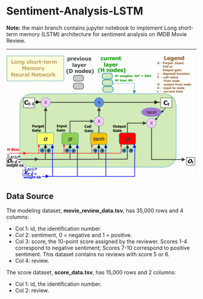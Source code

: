 # Sentiment-Analysis-LSTM

**Note:** the main branch contains jupyter notebook to implement Long short-term memory (LSTM) architecture for sentiment analysis on IMDB Movie Review.

***

<img src="https://github.com/zixi-liu/Sentiment-Analysis-LSTM/blob/main/img/LSTM-Backbone.png" alt="LSTM"/>

 <br />
  
## Data Source

The modeling dataset, **movie_review_data.tsv**, has 35,000 rows and 4 columns:
- Col 1: id, the identification number.
- Col 2: sentiment, 0 = negative and 1 = positive.
- Col 3: score, the 10-point score assigned by the reviewer. Scores 1-4 correspond to negative sentiment; Scores 7-10 correspond to positive sentiment. This dataset contains
no reviews with score 5 or 6.
- Col 4: review.

The score dataset, **score_data.tsv**, has 15,000 rows and 2 columns:
- Col 1: id, the identification number.
- Col 2: review.
